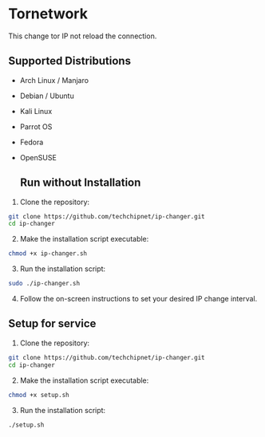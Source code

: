 # Tornetwork
This change tor IP not reload the connection.

## Supported Distributions

- Arch Linux / Manjaro
- Debian / Ubuntu
- Kali Linux
- Parrot OS
- Fedora
- OpenSUSE

  ## Run without Installation
1. Clone the repository:
```bash
git clone https://github.com/techchipnet/ip-changer.git
cd ip-changer
```

2. Make the installation script executable:
```bash
chmod +x ip-changer.sh
```

3. Run the installation script:
```bash
sudo ./ip-changer.sh
```

4. Follow the on-screen instructions to set your desired IP change interval.
## Setup for service

1. Clone the repository:
```bash
git clone https://github.com/techchipnet/ip-changer.git
cd ip-changer
```

2. Make the installation script executable:
```bash
chmod +x setup.sh
```

3. Run the installation script:
```bash
./setup.sh
```
